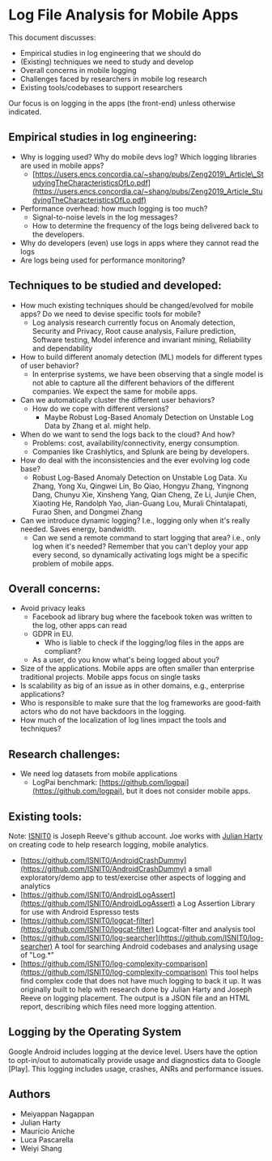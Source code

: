 #
# Log File Analysis for Mobile Apps

This document discusses:

- Empirical studies in log engineering that we should do
- (Existing) techniques we need to study and develop
- Overall concerns in mobile logging
- Challenges faced by researchers in mobile log research
- Existing tools/codebases to support researchers

Our focus is on logging in the apps (the front-end) unless otherwise indicated.

## Empirical studies in log engineering:

- Why is logging used? Why do mobile devs log? Which logging libraries are used in mobile apps?
  - [https://users.encs.concordia.ca/~shang/pubs/Zeng2019\_Article\_StudyingTheCharacteristicsOfLo.pdf](https://users.encs.concordia.ca/~shang/pubs/Zeng2019_Article_StudyingTheCharacteristicsOfLo.pdf)
- Performance overhead: how much logging is too much?
  - Signal-to-noise levels in the log messages?
  - How to determine the frequency of the logs being delivered back to the developers.
- Why do developers (even) use logs in apps where they cannot read the logs
- Are logs being used for performance monitoring?

## Techniques to be studied and developed:

- How much existing techniques should be changed/evolved for mobile apps? Do we need to devise specific tools for mobile?
  - Log analysis research currently focus on Anomaly detection, Security and Privacy, Root cause analysis, Failure prediction, Software testing, Model inference and invariant mining, Reliability and dependability
- How to build different anomaly detection (ML) models for different types of user behavior?
  - In enterprise systems, we have been observing that a single model is not able to capture all the different behaviors of the different companies. We expect the same for mobile apps.
- Can we automatically cluster the different user behaviors?
  - How do we cope with different versions?
    - Maybe Robust Log-Based Anomaly Detection on Unstable Log Data by Zhang et al. might help.
- When do we want to send the logs back to the cloud? And how?
  - Problems: cost, availability/connectivity, energy consumption.
  - Companies like Crashlytics, and Splunk are being by developers.
- How do deal with the inconsistencies and the ever evolving log code base?
  - Robust Log-Based Anomaly Detection on Unstable Log Data. Xu Zhang, Yong Xu, Qingwei Lin, Bo Qiao, Hongyu Zhang, Yingnong Dang, Chunyu Xie, Xinsheng Yang, Qian Cheng, Ze Li, Junjie Chen, Xiaoting He, Randolph Yao, Jian-Guang Lou, Murali Chintalapati, Furao Shen, and Dongmei Zhang
- Can we introduce dynamic logging? I.e., logging only when it&#39;s really needed. Saves energy, bandwidth.
  - Can we send a remote command to start logging that area? i.e., only log when it&#39;s needed? Remember that you can&#39;t deploy your app every second, so dynamically activating logs might be a specific problem of mobile apps.

## Overall concerns:

- Avoid privacy leaks
  - Facebook ad library bug where the facebook token was written to the log, other apps can read
  - GDPR in EU.
    - Who is liable to check if the logging/log files in the apps are compliant?
  - As a user, do you know what&#39;s being logged about you?
- Size of the applications. Mobile apps are often smaller than enterprise traditional projects. Mobile apps focus on single tasks
- Is scalability as big of an issue as in other domains, e.g., enterprise applications?
- Who is responsible to make sure that the log frameworks are good-faith actors who do not have backdoors in the logging.
- How much of the localization of log lines impact the tools and techniques?

## Research challenges:

- We need log datasets from mobile applications
  - LogPai benchmark: [https://github.com/logpai](https://github.com/logpai), but it does not consider mobile apps.

## Existing tools:

Note: [ISNIT0](https://github.com/ISNIT0) is Joseph Reeve&#39;s github account. Joe works with [Julian Harty](https://github.com/julianharty) on creating code to help research logging, mobile analytics.

- [https://github.com/ISNIT0/AndroidCrashDummy](https://github.com/ISNIT0/AndroidCrashDummy) a small exploratory/demo app to test/exercise other aspects of logging and analytics
- [https://github.com/ISNIT0/AndroidLogAssert](https://github.com/ISNIT0/AndroidLogAssert) a Log Assertion Library for use with Android Espresso tests
- [https://github.com/ISNIT0/logcat-filter](https://github.com/ISNIT0/logcat-filter) Logcat-filter and analysis tool
- [https://github.com/ISNIT0/log-searcher](https://github.com/ISNIT0/log-searcher) A tool for searching Android codebases and analysing usage of &quot;Log.\*&quot;
- [https://github.com/ISNIT0/log-complexity-comparison](https://github.com/ISNIT0/log-complexity-comparison) This tool helps find complex code that does not have much logging to back it up. It was originally built to help with research done by Julian Harty and Joseph Reeve on logging placement. The output is a JSON file and an HTML report, describing which files need more logging attention.

## Logging by the Operating System

Google Android includes logging at the device level. Users have the option to opt-in/out to automatically provide usage and diagnostics data to Google [Play]. This logging includes usage, crashes, ANRs and performance issues.

## Authors

- Meiyappan Nagappan
- Julian Harty
- Maurício Aniche
- Luca Pascarella
- Weiyi Shang
